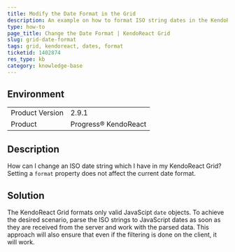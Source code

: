 ```yaml
---
title: Modify the Date Format in the Grid
description: An example on how to format ISO string dates in the KendoReact Grid.
type: how-to
page_title: Change the Date Format | KendoReact Grid
slug: grid-date-format
tags: grid, kendoreact, dates, format
ticketid: 1402874
res_type: kb
category: knowledge-base
---
```


## Environment

<table>
	<tbody>
		<tr>
			<td>Product Version</td>
			<td>2.9.1</td>
		</tr>
		<tr>
			<td>Product</td>
			<td>Progress® KendoReact</td>
		</tr>
	</tbody>
</table>


## Description

How can I change an ISO date string which I have in my KendoReact Grid? Setting a `format` property does not affect the current date format.

## Solution

The KendoReact Grid formats only valid JavaScipt `date` objects. To achieve the desired scenario, parse the ISO strings to JavaScript dates as soon as they are received from the server and work with the parsed data. This approach will also ensure that even if the filtering is done on the client, it will work.
